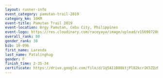 ```yaml
---
layout: runner-info 
event_category: pamutan-trail-2019 
category_km: 10KM 
event-title: Pamutan Trail 2019 
event-location: Brgy Pamutan, Cebu City, Philippines 
event-logo: https://res.cloudinary.com/raceyaya/image/upload/v1569072806/logo/pamutan-trail_d8abrj.jpg 
overall_rank: 80
gender_rank: 30
bib: 10-096
first_name: Larenda
last_name: Patalinghug
gender: F
finish_time: 2-35-34
certificate: https://drive.google.com/file/d/1q5A11B80ktjPl82kcr1K5ZQzMcNYsbV6/view?usp=sharing
---
```

